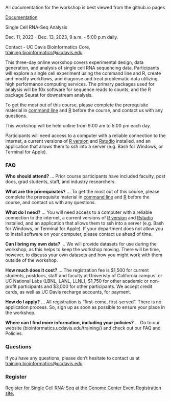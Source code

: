 All documentation for the workshop is best viewed from the github.io pages

[Documentation](https://ucdavis-bioinformatics-training.github.io/2023-December-Single-Cell-RNA-Seq-Analysis/)

Single Cell RNA-Seq Analysis

Dec. 11, 2023 - Dec. 13, 2023, 9 a.m. - 5:00 p.m daily.

Contact - UC Davis Bioinformatics Core, [training.bioinformatics@ucdavis.edu](mailto:training.bioinformatics@ucdavis.edu)

This three-day online workshop covers experimental design, data generation, and analysis of single cell RNA sequencing data. Participants will explore a single cell experiment using the command line and R, create and modify workflows, and diagnose and treat problematic data utilizing high performance computing services. The primary packages used for analysis will be 10x software for sequence reads to counts, and the R package Seurat for downstream analysis.

To get the most out of this course, please complete the prerequisite material in [command line](base/cli_prerequisites) and [R](base/r_prerequisites) before the course, and contact us with any questions.

This workshop will be held online from 9:00 am to 5:00 pm each day.

Participants will need access to a computer with a reliable connection to the internet, a current versions of [R version](https://cloud.r-project.org/) and [Rstudio](https://rstudio.com/products/rstudio/download/#download) installed, and an application that allows them to ssh into a server (e.g. Bash for Windows, or Terminal for Apple).

### FAQ

**Who should attend?** … Prior course participants have included faculty, post docs, grad students, staff, and industry researchers.

**What are the prerequisites?** … To get the most out of this course, please complete the prerequisite material in [command line](base/cli_prerequisites) and [R](base/r_prerequisites) before the course, and contact us with any questions.

**What do I need?** … You will need access to a computer with a reliable connection to the internet, a current versions of [R version](https://cloud.r-project.org/) and [Rstudio](https://rstudio.com/products/rstudio/download/#download) installed, and an application that allows them to ssh into a server (e.g. Bash for Windows, or Terminal for Apple). If your department does not allow you to install software on your computer, please contact us ahead of time.

**Can I bring my own data?** … We will provide datasets for use during the workshop, as this helps to keep the workshop moving. There will be time, however, to discuss your own datasets and how you might work with them outside of the workshop.

**How much does it cost?** … The registration fee is $1,500 for current students, postdocs, staff and faculty at Univeristy of California campus' or UC National Labs (LBNL, LANL, LLNL), $1,750 for other academic or non-profit participants and $3,000 for other participants. We accept credit cards, as well as UC Davis recharge accounts, for payment.

**How do I apply?** … All registration is “first-come, first-served”. There is no application process.  So, sign up as soon as possible to ensure your place in the workshop.

**Where can I find more information, including your policies?**  ... Go to our website (bioinformatics.ucdavis.edu/training/) and check out our FAQ and Policies.

### Questions

If you have any questions, please don’t hesitate to contact us at [training.bioinformatics@ucdavis.edu](mailto:training.bioinformatics@ucdavis.edu)


### Register

[Register for Single Cell RNA-Seq at the Genome Center Event Registration site.](https://registration.genomecenter.ucdavis.edu/events/organizer/bioinformatics_core/)
